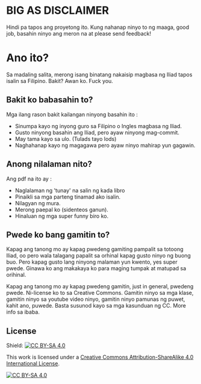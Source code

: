 # BIG AS DISCLAIMER

Hindi pa tapos ang proyetong ito. Kung nahanap ninyo to ng maaga, good job, basahin ninyo ang meron na at please send feedback!

# Ano ito?

Sa madaling salita, merong isang binatang nakaisip magbasa ng Iliad tapos isalin sa Filipino. Bakit? Awan ko. Fuck you.

## Bakit ko babasahin to?

Mga ilang rason bakit kailangan ninyong basahin ito :

* Sinumpa kayo ng inyong guro sa Filipino o Ingles magbasa ng Iliad.
* Gusto ninyong basahin ang Iliad, pero ayaw ninyong mag-commit.
* May tama kayo sa ulo. (Tulads tayo lods)
* Naghahanap kayo ng magagawa pero ayaw ninyo mahirap yun gagawin.

## Anong nilalaman nito?

Ang pdf na ito ay :
* Naglalaman ng 'tunay' na salin ng kada libro
* Pinaikli sa mga parteng tinamad ako isalin.
* Nilagyan ng mura.
* Merong paepal ko (sidenteos ganun).
* Hinaluan ng mga super funny biro ko.


## Pwede ko bang gamitin to?

Kapag ang tanong mo ay kapag pwedeng gamiting pampalit sa totoong Iliad, oo pero wala talagang papalit sa orhinal kapag gusto ninyo ng buong buo. Pero kapag gusto lang ninyong malaman yun kwento, yes super pwede. Ginawa ko ang makakaya ko para maging tumpak at matupad sa orihinal.

Kapag ang tanong mo ay kapag pwedeng gamitin, just in general, pwedeng pwede. Ni-license ko to sa Creative Commons. Gamitin ninyo sa mga klase, gamitin ninyo sa youtube video ninyo, gamitin ninyo pamunas ng puwet, kahit ano, puwede. Basta susunod kayo sa mga kasunduan ng CC. More info sa ibaba.

## License
Shield: [![CC BY-SA 4.0][cc-by-sa-shield]][cc-by-sa]

This work is licensed under a
[Creative Commons Attribution-ShareAlike 4.0 International License][cc-by-sa].

[![CC BY-SA 4.0][cc-by-sa-image]][cc-by-sa]

[cc-by-sa]: http://creativecommons.org/licenses/by-sa/4.0/
[cc-by-sa-image]: https://licensebuttons.net/l/by-sa/4.0/88x31.png
[cc-by-sa-shield]: https://img.shields.io/badge/License-CC%20BY--SA%204.0-lightgrey.svg